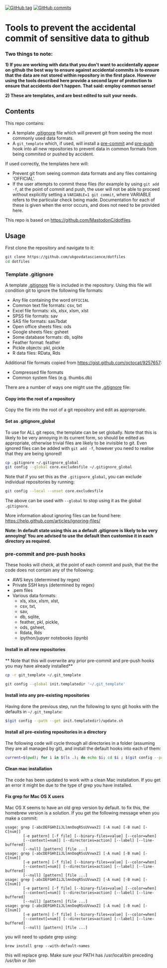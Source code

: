 [![GitHub
tag](https://img.shields.io/github/tag/ukgovdatascience/dotfiles.svg)](https://github.com/ukgovdatascience/dotfiles/releases)
[![GitHub commits](https://img.shields.io/github/commits-since/ukgovdatascience/dotfiles/0.1.0.svg)]()

# Tools to prevent the accidental commit of sensitive data to github

### Two things to note:

**1) If you are working with data that you don't want to accidentally appear on github the best way to ensure against accidental commits is to ensure that the data are not stored within repository in the first place. However using the tools described here provide a second layer of protection to ensure that accidents don't happen. That said: employ common sense!**

**2) These are templates, and are best edited to suit your needs.**

## Contents

This repo contains:

* A template [.gitignore](.gitignore) file which will prevent git from seeing the most commonly used data formats.
* A `git_template` which, if used, will install a [pre-commit](git_template/hooks/pre-commit) and [pre-push](git_template/hooks/pre-push) hook into all new repositories to prevent data in common formats from being commited or pushed by accident.

If used correctly, the templates here will:

* Prevent git from seeing common data formats and any files containing 'OFFICIAL'.
* If the user attempts to commit these files (for example by using `git add -f`, at the point of commit and push, the user will not be able to proceed without explicitly setting a `VARIABLE=1 git commit`, where VARIABLE refers to the particular check being made. Documentation for each of these is given when the error occurs, and does not need to be provided here.

This repo is based on https://github.com/MastodonC/dotfiles.

## Usage

First clone the repository and navigate to it:

```bash
git clone https://github.com/ukgovdatascience/dotfiles
cd dotfiles
```

### Template .gitignore

A template [.gitignore](.gitignore) file is included in the repository. Using this file will condition git to ignore the following file formats:

* Any file containing the word `OFFICIAL`
* Common text file formats: csv, txt
* Excel file formats: xls, xlsx, xlsm, xlst
* SPSS file formats: sav
* SAS file formats: sas7bdat
* Open office sheets files: ods
* Google sheets files: gsheet
* Some database formats: db, sqlite
* Feather format: feather
* Pickle objects: pkl, pickle
* R data files: RData, Rds

Additional file formats copied from https://gist.github.com/octocat/9257657:

* Compressed file formats
* Common system files (e.g. thumbs.db)

There are a number of ways one might use the [.gitignore](.gitignore) file:

#### Copy into the root of a repository

Copy the file into the root of a git repository and edit as approproate.

#### Set as .gitignore_global

To use for ALL git repos, the template can be set globally. Note that this is likely to be very annoying in its current form, so should be edited as appropriate, otherwise trivial files are likely to be invisible to git. Even ignored files can be added with `git add -f`, however you need to realise that they are being ignored!

```bash
cp .gitignore ~/.gitignore_global
git config --global core.excludesfile ~/.gitignore_global
```

Note that if you set this as the `.gitignore_global`, you can exclude individual repositories by running:

```bash
git config --local --unset core.excludesfile
```

The above can be used with `--global` to stop using it as the global `.gitignore`.

More information about ignoring files can be found here: https://help.github.com/articles/ignoring-files/

**Note: In default state using this as a default .gitignore is likely to be very annoying! You are advised to use the default then customise it in each directory as required.**

### pre-commit and pre-push hooks

These hooks will check, at the point of each commit and push, that the the code does not contain any of the following:

* AWS keys (determined by regex)
* Private SSH keys (determined by regex)
* .pem files
* Various data formats: 
  * xls, xlsx, xlsm, xlst, 
  * csv, txt, 
  * sav, 
  * db, sqlite, 
  * feather, pkl, pickle, 
  * ods, gsheet, 
  * Rdata, Rds 
  * ipython/jupyer notebooks (ipynb) 

#### Install in all new repositories

** Note that this will overwrite any prior pre-commit and pre-push hooks you may have already installed**

```bash
cp -r git_template ~/.git_template

git config --global init.templatedir '~/.git_template'

```
#### Install into any pre-existing repositories

Having done the previous step, run the following to sync git hooks with the defaults in `~/.git_template`:

```bash
$(git config --path --get init.templatedir)/update.sh
```

#### Install all pre-existing repositories in a directory

The following code will cycle through all directories in a folder (assuming they are all managed by git), and install the default hooks into each of them:

```bash
current=$(pwd); for i in $(ls .); do echo $i; cd $i ; $(git config --path --get init.templatedir)/update.sh; cd $current done
```

#### Clean mac installation

The code has been updated to work with a clean Mac installation. If you get an error it might be due to the type of grep you have installed.

#### Fix grep for Mac OS X users

Mac OS X seems to have an old grep version by default. to fix this, the homebrew version is a solution.
If you get the following message when you make a commit:

```
usage: grep [-abcDEFGHhIiJLlmnOoqRSsUVvwxZ] [-A num] [-B num] [-C[num]]
        [-e pattern] [-f file] [--binary-files=value] [--color=when]
        [--context[=num]] [--directories=action] [--label] [--line-buffered]
        [--null] [pattern] [file ...]
usage: grep [-abcDEFGHhIiJLlmnOoqRSsUVvwxZ] [-A num] [-B num] [-C[num]]
        [-e pattern] [-f file] [--binary-files=value] [--color=when]
        [--context[=num]] [--directories=action] [--label] [--line-buffered]
        [--null] [pattern] [file ...]
usage: grep [-abcDEFGHhIiJLlmnOoqRSsUVvwxZ] [-A num] [-B num] [-C[num]]
        [-e pattern] [-f file] [--binary-files=value] [--color=when]
        [--context[=num]] [--directories=action] [--label] [--line-buffered]
        [--null] [pattern] [file ...]
usage: grep [-abcDEFGHhIiJLlmnOoqRSsUVvwxZ] [-A num] [-B num] [-C[num]]
        [-e pattern] [-f file] [--binary-files=value] [--color=when]
        [--context[=num]] [--directories=action] [--label] [--line-buffered]
        [--null] [pattern] [file ...]
```
 you will need to update grep using:
```
brew install grep --with-default-names
```

this will replace grep.  Make sure your PATH has /usr/local/bin preceding /usr/bin or /bin
